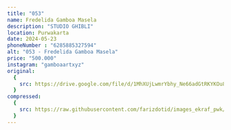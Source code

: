```yaml
---
title: "053"
name: Fredelida Gamboa Masela
description: "STUDIO GHIBLI"
location: Purwakarta
date: 2024-05-23
phoneNumber : "6285885327594"
alt: "053 - Fredelida Gamboa Masela"
price: "500.000"
instagram: "gamboaartxyz"
original:
  {
    src: https://drive.google.com/file/d/1MhXUjLwmrYbhy_Ne66adGtRKYKOu8GHG/view?usp=sharing,
  }
compressed:
  {
    src: https://raw.githubusercontent.com/farizdotid/images_ekraf_pwk/main/purwarupa/compressed/053_Fredelida.jpg,
  }
---
```


